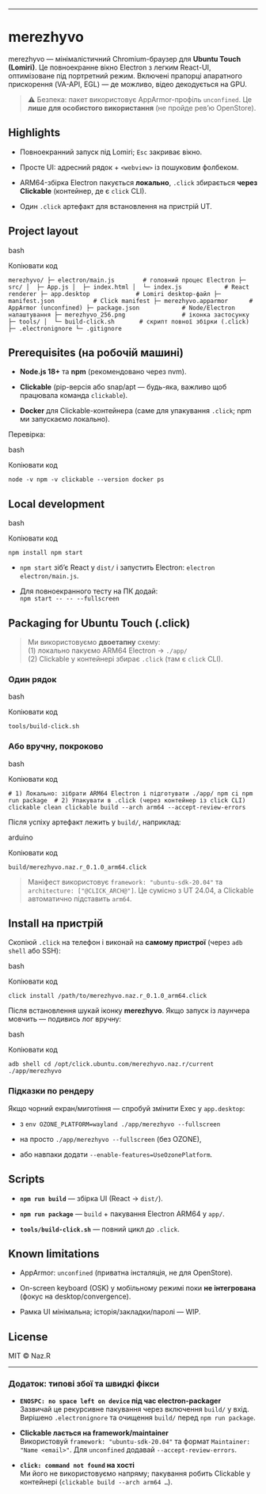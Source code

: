 - - -

# merezhyvo

merezhyvo — мінімалістичний Chromium-браузер для **Ubuntu Touch (Lomiri)**. Це повноекранне вікно Electron з легким React-UI, оптимізоване під портретний режим. Включені прапорці апаратного прискорення (VA-API, EGL) — де можливо, відео декодується на GPU.

> ⚠️ Безпека: пакет використовує AppArmor-профіль `unconfined`. Це **лише для особистого використання** (не пройде рев’ю OpenStore).

## Highlights

*   Повноекранний запуск під Lomiri; `Esc` закриває вікно.
    
*   Просте UI: адресний рядок + `<webview>` із пошуковим фолбеком.
    
*   ARM64-збірка Electron пакується **локально**, `.click` збирається **через Clickable** (контейнер, де є `click` CLI).
    
*   Один `.click` артефакт для встановлення на пристрій UT.
    

## Project layout

bash

Копіювати код

`merezhyvo/ ├─ electron/main.js        # головний процес Electron ├─ src/ │  ├─ App.js │  ├─ index.html │  └─ index.js            # React renderer ├─ app.desktop             # Lomiri desktop-файл ├─ manifest.json           # Click manifest ├─ merezhyvo.apparmor      # AppArmor (unconfined) ├─ package.json            # Node/Electron налаштування ├─ merezhyvo_256.png                # іконка застосунку ├─ tools/ │  └─ build-click.sh       # скрипт повної збірки (.click) ├─ .electronignore └─ .gitignore`

## Prerequisites (на робочій машині)

*   **Node.js 18+** та **npm** (рекомендовано через nvm).
    
*   **Clickable** (pip-версія або snap/apt — будь-яка, важливо щоб працювала команда `clickable`).
    
*   **Docker** для Clickable-контейнера (саме для упакування `.click`; npm ми запускаємо локально).
    

Перевірка:

bash

Копіювати код

`node -v npm -v clickable --version docker ps`

## Local development

bash

Копіювати код

`npm install npm start`

*   `npm start` зіб’є React у `dist/` і запустить Electron: `electron electron/main.js`.
    
*   Для повноекранного тесту на ПК додай:  
    `npm start -- -- --fullscreen`
    

## Packaging for Ubuntu Touch (.click)

> Ми використовуємо **двоетапну** схему:  
> (1) локально пакуємо ARM64 Electron → `./app/`  
> (2) Clickable у контейнері збирає `.click` (там є `click` CLI).

### Один рядок

bash

Копіювати код

`tools/build-click.sh`

### Або вручну, покроково

bash

Копіювати код

`# 1) Локально: зібрати ARM64 Electron і підготувати ./app/ npm ci npm run package  # 2) Упакувати в .click (через контейнер із click CLI) clickable clean clickable build --arch arm64 --accept-review-errors`

Після успіху артефакт лежить у `build/`, наприклад:

arduino

Копіювати код

`build/merezhyvo.naz.r_0.1.0_arm64.click`

> Маніфест використовує `framework: "ubuntu-sdk-20.04"` та `architecture: ["@CLICK_ARCH@"]`. Це сумісно з UT 24.04, а Clickable автоматично підставить `arm64`.

## Install на пристрій

Скопіюй `.click` на телефон і виконай на **самому пристрої** (через `adb shell` або SSH):

bash

Копіювати код

`click install /path/to/merezhyvo.naz.r_0.1.0_arm64.click`

Після встановлення шукай іконку **merezhyvo**. Якщо запуск із лаунчера мовчить — подивись лог вручну:

bash

Копіювати код

`adb shell cd /opt/click.ubuntu.com/merezhyvo.naz.r/current ./app/merezhyvo`

### Підказки по рендеру

Якщо чорний екран/миготіння — спробуй змінити Exec у `app.desktop`:

*   з `env OZONE_PLATFORM=wayland ./app/merezhyvo --fullscreen`
    
*   на просто `./app/merezhyvo --fullscreen` (без OZONE),
    
*   або навпаки додати `--enable-features=UseOzonePlatform`.
    

## Scripts

*   **`npm run build`** — збірка UI (React → `dist/`).
    
*   **`npm run package`** — `build` + пакування Electron ARM64 у `app/`.
    
*   **`tools/build-click.sh`** — повний цикл до `.click`.
    

## Known limitations

*   AppArmor: `unconfined` (приватна інсталяція, не для OpenStore).
    
*   On-screen keyboard (OSK) у мобільному режимі поки **не інтегрована** (фокус на desktop/convergence).
    
*   Рамка UI мінімальна; історія/закладки/паролі — WIP.
    

## License

MIT © Naz.R

- - -

### Додаток: типові збої та швидкі фікси

*   **`ENOSPC: no space left on device` під час electron-packager**  
    Зазвичай це рекурсивне пакування через включення `build/` у вхід. Вирішено `.electronignore` та очищення `build/` перед `npm run package`.
    
*   **Clickable лається на framework/maintainer**  
    Використовуй `framework: "ubuntu-sdk-20.04"` та формат `Maintainer: "Name <email>"`. Для `unconfined` додавай `--accept-review-errors`.
    
*   **`click: command not found` на хості**  
    Ми його не використовуємо напряму; пакування робить Clickable у контейнері (`clickable build --arch arm64 …`).